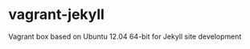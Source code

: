 vagrant-jekyll
==============

Vagrant box based on Ubuntu 12.04 64-bit for Jekyll site development
